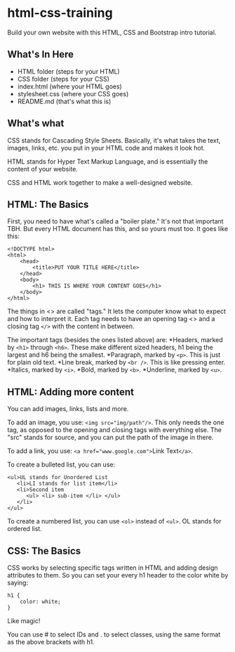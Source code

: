 # html-css-training
Build your own website with this HTML, CSS and Bootstrap intro tutorial.


## What's In Here
* HTML folder (steps for your HTML)
* CSS folder (steps for your CSS)
* index.html (where your HTML goes)
* stylesheet.css (where your CSS goes)
* README.md (that's what this is)


## What's what
CSS stands for Cascading Style Sheets. Basically, it's what takes the text, images, links, etc. you put in your HTML code and makes it look hot.

HTML stands for Hyper Text Markup Language, and is essentially the content of your website.

CSS and HTML work together to make a well-designed website.

## HTML: The Basics
First, you need to have what's called a "boiler plate." It's not that important TBH. But every HTML document has this, and so yours must too. It goes like this:

	<!DOCTYPE html>
	<html>
		<head>
			<title>PUT YOUR TITLE HERE</title>
		</head>
		<body>
			<h1> THIS IS WHERE YOUR CONTENT GOES</h1>
		</body>
	</html>

The things in <> are called "tags." It lets the computer know what to expect and how to interpret it. Each tag needs to have an opening tag <> and a closing tag `</>` with the content in between.

The important tags (besides the ones listed above) are:
*Headers, marked by `<h1>` through `<h6>`. These make different sized headers, h1 being the largest and h6 being the smallest.
*Paragraph, marked by `<p>`. This is just for plain old text.
*Line break, marked by `<br />`. This is like pressing enter.
*Italics, marked by `<i>`.
*Bold, marked by `<b>`.
*Underline, marked by `<u>`.

## HTML: Adding more content
You can add images, links, lists and more.

To add an image, you use: `<img src="img/path"/>`. This only needs the one tag, as opposed to the opening and closing tags with everything else. The "src" stands for source, and you can put the path of the image in there.

To add a link, you use: `<a href="www.google.com">`Link Text`</a>`. 

To create a bulleted list, you can use:

    <ul>UL stands for Unordered List
	   <li>LI stands for list item</li>
	   <li>Second item
		  <ul> <li> sub-item </li> </ul>
	   </li>
    </ul>

To create a numbered list, you can use `<ol>` instead of `<ul>`. OL stands for ordered list.


## CSS: The Basics
CSS works by selecting specific tags written in HTML and adding design attributes to them. So you can set your every h1 header to the color white by saying:

	h1 {
		color: white;
	}

Like magic!

You can use # to select IDs and . to select classes, using the same format as the above brackets with h1.
